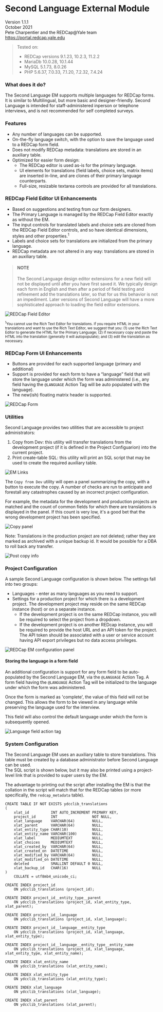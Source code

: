 # Second Language External Module
Version 1.1.1   
October 2021  
Pete Charpentier and the REDCap@Yale team  
https://portal.redcap.yale.edu  

> Tested on:
> - REDCap versions 9.1.23, 10.2.3, 11.2.2
> - MariaDb 10.0.28, 10.1.44
> - MySQL 5.1.73, 8.0.26
> - PHP 5.6.37, 7.0.33, 7.1.20, 7.2.32, 7.4.24

### What does it do?
The Second Language EM supports multiple languages for REDCap forms.
It is similar to Multilingual, but more basic and designer-friendly.
Second Language is intended for staff-administered inperson
or telephone interviews, and is not recommended for self completed surveys.

### Features
- Any number of languages can be supported.
- On-the-fly language switch, with the option to save the language used to a REDCap form field.
- Does not modify REDCap metadata: translations are stored in an auxiliary table.
- Optimized for easier form design:
  - The REDCap editor is used as-is for the primary language.
  - UI elements for translations (field labels, choice sets, matrix items) 
  are inserted in-line, and are clones of their primary language counterparts.
  - Full-size, resizable textarea controls are provided for all translations.
  
### REDCap Field Editor UI Enhancements

- Based on suggestions and testing from our form designers.
- The Primary Language is managed by the REDCap Field Editor exactly as without the EM.
- The input controls for translated labels and choice sets are cloned from the REDCap Field Editor controls, and so have identical dimensions, styles and other properties.<sup>1</sup>
- Labels and choice sets for translations are initialized from the primary language.
- REDCap metadata are not altered in any way: translations are stored in an auxiliary table.

> #### NOTE  
> The Second Language design editor extensions for a new field will not be displayed until after you have first saved it. 
We typically design each form in English and then after a period of field testing and refinement add the translations later, 
so that for us this behavior is not an impediment. 
Later versions of Second Language will have a more sophisticated approach to loading the field editor extensions. 

![REDCap Field Editor](images/second_language_field_editor.png)

<sub><sup>1</sup>You cannot use the Rich Text Editor for translations. If you require HTML in your translations and want to use
the Rich Text Editor, we suggest that you: 
(1) use the Rich Text Editor to generate the HTML for the Primary Language;
(2) if necessary copy and paste the HTML into the translation (generally it will autopopulate); and
(3) edit the translation as necessary.</sub>

### REDCap Form UI Enhancements
- Buttons are provided for each supported language (primary and additional)
- Support is provided for each form to have a “language” field that will store the language under which the form was administered (i.e., any field having the ```@LANGUAGE``` Action Tag will be auto populated with the language).
- The new(ish) floating matrix header is supported.  

![REDCap Form](images/second_language_form.png)

### Utilities
Second Language provides two utilities that are accessible to project administrators:
1. Copy from Dev: this utility will transfer translations from the development project (if it is defined in the Project Configuarion) into the current project.
2. Print create-table SQL: this utility will print an SQL script that may be used to create the required auxiliary table.

![EM Links](images/second_language_links.png)

The ```Copy from Dev``` utility will open a panel summarizing the copy, with a button to execute the copy.
A number of checks are run to anticipate and forestall any catastrophes caused by an incorrect project configuration.  

For example, the metadata for the development and production projects are matched and the count of common fields for which there are translations is displayed in the panel.
If this count is very low, it's a good bet that the wrong development project has been specified.
  

![Copy panel](images/second_language_copy_from_dev.png)

Note: Translations in the production project are not deleted; rather they are marked as archived with a unique backup id.
It would be possible for a DBA to roll back any transfer.  

![Post copy info](images/second_language_post_copy.png)

### Project Configuration
A sample Second Language configuration is shown below.
The settings fall into two groups:

- Languages - enter as many languages as you need to support.
- Settings for a production project for which there is a development project. 
The development project may reside on the same REDCap instance (host) or on a separate instance.
    - If the development project is on the same REDCap instance, you will be required to select the project from a dropdown.
    - If the development project is on another REDcap instance, you will
    be required to provide the host URL and an API token for the project.
    The API token should be associated with a user or service account having API export
    privileges but no data access privileges.

![REDCap EM configuration panel](images/second_language_settings.png)

#### Storing the language in a form field
An additional configuration is support for any form field to be auto-populated by the Second Language EM,
via the ```@LANGUAGE``` Action Tag. 
A form field having the ```@LANGUAGE``` Action Tag will be initialized to the language under which the form was administered.  

Once the form is marked as 'complete', the value of this field will not be changed.
This allows the form to be viewed in any language while preserving the language
used for the interview.  

This field will also control the default language under which the form is subsequently opened.
  

![Language field action tag](images/second_language_action_tag.png)

### System Configuration
The Second Language EM uses an auxiliary table to store translations.
This table must be created by a database administrator before Second Language can be used.  
The SQL script is shown below, but it may also be printed using a project-level link that is provided to super users by the EM.  

The advantage to printing out the script after installing the EM is that the
collation in the script will match that for the REDCap tables (or more specifically, the ```redcap_metadata``` table).  

```
CREATE TABLE IF NOT EXISTS ydcclib_translations
(
    xlat_id          INT AUTO_INCREMENT PRIMARY KEY,
    project_id       INT                NOT NULL,
    xlat_language    VARCHAR(64)        NULL,
    xlat_parent      VARCHAR(64)        NULL,
    xlat_entity_type CHAR(10)           NULL,
    xlat_entity_name VARCHAR(100)       NULL,
    xlat_label       MEDIUMTEXT         NULL,
    xlat_choices     MEDIUMTEXT         NULL,
    xlat_created_by  VARCHAR(64)        NULL,
    xlat_created_on  DATETIME           NULL,
    xlat_modified_by VARCHAR(64)        NULL,
    xlat_modified_on DATETIME           NULL,
    deleted          SMALLINT DEFAULT 0 NULL,
    xlat_backup_id   CHAR(16)           NULL
)
    COLLATE = utf8mb4_unicode_ci;

CREATE INDEX project_id
    ON ydcclib_translations (project_id);

CREATE INDEX project_id__entity_type__parent
    ON ydcclib_translations (project_id, xlat_entity_type, xlat_parent);

CREATE INDEX project_id__language
    ON ydcclib_translations (project_id, xlat_language);

CREATE INDEX project_id__language__entity_type
    ON ydcclib_translations (project_id, xlat_language, xlat_entity_type);

CREATE INDEX project_id__language__entity_type__entity_name
    ON ydcclib_translations (project_id, xlat_language, xlat_entity_type, xlat_entity_name);

CREATE INDEX xlat_entity_name
    ON ydcclib_translations (xlat_entity_name);

CREATE INDEX xlat_entity_type
    ON ydcclib_translations (xlat_entity_type);

CREATE INDEX xlat_language
    ON ydcclib_translations (xlat_language);

CREATE INDEX xlat_parent
    ON ydcclib_translations (xlat_parent);
```








